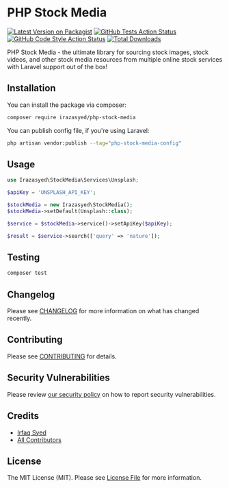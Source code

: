 # PHP Stock Media

[![Latest Version on Packagist](https://img.shields.io/packagist/v/irazasyed/php-stock-media.svg?style=flat-square)](https://packagist.org/packages/irazasyed/php-stock-media)
[![GitHub Tests Action Status](https://img.shields.io/github/actions/workflow/status/irazasyed/php-stock-media/run-tests.yml?branch=main&label=tests&style=flat-square)](https://github.com/irazasyed/php-stock-media/actions?query=workflow%3Arun-tests+branch%3Amain)
[![GitHub Code Style Action Status](https://img.shields.io/github/actions/workflow/status/irazasyed/php-stock-media/fix-php-code-style-issues.yml?branch=main&label=code%20style&style=flat-square)](https://github.com/irazasyed/php-stock-media/actions?query=workflow%3A"Fix+PHP+code+style+issues"+branch%3Amain)
[![Total Downloads](https://img.shields.io/packagist/dt/irazasyed/php-stock-media.svg?style=flat-square)](https://packagist.org/packages/irazasyed/php-stock-media)

PHP Stock Media - the ultimate library for sourcing stock images, stock videos, and other stock media resources from multiple online stock services with Laravel support out of the box!

## Installation

You can install the package via composer:

```bash
composer require irazasyed/php-stock-media
```

You can publish config file, if you're using Laravel:

```bash
php artisan vendor:publish --tag="php-stock-media-config"
```

## Usage

```php
use Irazasyed\StockMedia\Services\Unsplash;

$apiKey = 'UNSPLASH_API_KEY';

$stockMedia = new Irazasyed\StockMedia();
$stockMedia->setDefault(Unsplash::class);

$service = $stockMedia->service()->setApiKey($apiKey);

$result = $service->search(['query' => 'nature']);
```

## Testing

```bash
composer test
```

## Changelog

Please see [CHANGELOG](CHANGELOG.md) for more information on what has changed recently.

## Contributing

Please see [CONTRIBUTING](CONTRIBUTING.md) for details.

## Security Vulnerabilities

Please review [our security policy](../../security/policy) on how to report security vulnerabilities.

## Credits

- [Irfaq Syed](https://github.com/irazasyed)
- [All Contributors](../../contributors)

## License

The MIT License (MIT). Please see [License File](LICENSE.md) for more information.
